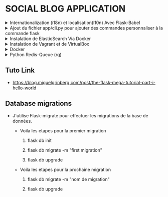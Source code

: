 # SOCIAL BLOG APPLICATION


<details>
<summary>Internationalization (i18n) et localisation(l10n) Avec Flask-Babel</summary>

- **Instalation et initialisation de Flask-Babel**

  - `pip install flask-babel`

  - importer `from flask_babel import _, lazy_gettext as _l` et ajouter _l("nom de la clef de traduction") dans un fichier .py et {{ _("nom de la clef de traduction") }} dans le template html

  - 

- **Configuration de Flask-Babel**

  - Creer le fichier `babel.cfg` dans le repertoire de l'application pour indiquer à `pybabel` quels fichiers doivent être analysés à la recherche de textes traduisibles exemples:
    [python: app/**.py]
    [jinja2: app/templates/**.html]

  - Executer la commande ``pybabel extract -F babel.cfg -k _l -o messages.pot .`` pour extraire les textes traduisibles; ça vas generere un fichier messages.pot

  - Executer la commande ``pybabel init -i messages.pot -d app/translations -l fr`` pour initialiser la traduction francaise; ca vas generer deux fichiers: messages.fr.po et messages.fr.mo dans un dossier translations

  - Une fois les fichier generer vous pouvez traduire le contenu du fichier messages.po et remplacer les "msgstr" par vos traductions manuellement ou utiliser des outis comme [Poedit](https://poedit.net) pour traduire le contenu du fichier messages.po

  - Executer la commande ``pybabel compile -d app/translations`` pour compiler les fichiers de traduction et mettre à jour le fichier messages.mo

- **Mettre à jour avec de nouvelles traductions**

  - Executer la commande ``pybabel extract -F babel.cfg -k _l -o messages.pot .`` puis ``pybabel update -i messages.pot -d app/translations`` pour mettre à jour les fichiers de traduction et mettre à jour le fichier messages.mo

</details>


<details>
<summary>Ajout du fichier app/cli.py pour ajouter des commandes personnaliser à la commande flask</summary>

- Ce fichier contient les commandes personnaliser pour le volet de traduction ajouter aux commandes de flask. Ces commandes seront accessible depuis le terminal et les voici.

  - `flask translate init LANG` pour ajouter une nouvelle langue
  - `flask translate update` pour mettre à jour tous les langues après avoir modifié les marqueurs de langage _() et _l()
  - `flask translate compile` pour compiler tous les depots de langues apres avoir modifie les marqueurs de langage _() et _l()

- Plus d'informations:

Console 
```
flask --help
Usage: flask [OPTIONS] COMMAND [ARGS]...

  A general utility script for Flask applications.

  An application to load must be given with the '--app' option, 'FLASK_APP'
  environment variable, or with a 'wsgi.py' or 'app.py' file in the current
  directory.

Options:
  -e, --env-file FILE   Load environment variables from this file, taking
                        precedence over those set by '.env' and '.flaskenv'.
                        Variables set directly in the environment take highest
                        precedence. python-dotenv must be installed.
  -A, --app IMPORT      The Flask application or factory function to load, in
                        the form 'module:name'. Module can be a dotted import
                        or file path. Name is not required if it is 'app',
                        'application', 'create_app', or 'make_app', and can be
                        'name(args)' to pass arguments.
  --debug / --no-debug  Set debug mode.
  --version             Show the Flask version.
  --help                Show this message and exit.

Commands:
  db         Perform database migrations.
  routes     Show the routes for the app.
  run        Run a development server.
  shell      Run a shell in the app context.

Commands:
  db         Perform database migrations.
  routes     Show the routes for the app.
  run        Run a development server.
  shell      Run a shell in the app context.
  ->translate  Translation and localization commands.<- Viens d'etre ajouter grace a app/cli.py
```
PUIS
```
flask translate --help
Usage: flask translate [OPTIONS] COMMAND [ARGS]...

  Translation and localization commands.

Options:
  --help  Show this message and exit.

Commands:
  compile  Compile all languages.
  init     Initialize a new language.
  update   Update all languages.
```
</details>

<details>
<summary>Instalation de ElasticSearch Via Docker</summary>

CMD : `docker run --name elasticsearch -d --rm -p 9200:9200 --memory="2GB" -e discovery.type=single-node -e xpack.security.enabled=false docker.elastic.co/elasticsearch/elasticsearch:9.0.3 `
</details>


<details>
<summary>Instalation de Vagrant et de VirtualBox</summary>

 1. Installer Vagrant depuis la doc officielle: https://www.vagrantup.com/downloads.html puis redemarrer le pc pour que les modifications soient prises en compte 
 2. Installer VirtualBox depuis la doc officielle : https://www.virtualbox.org/wiki/Downloads
 3. executer dans la console la commande vagrant init <nom du système d'exploitation> dans notre cas ``vagrant init ubuntu/jammy64``
 4. En cas de deconnexion les étapes pour ce reconnecter sont les suivantes:

    - `vagrant status`: Pour verifier si vagrant est bien installé et que la machine virtuelle est bien allumée ou non

    - `vagrant up`: Dans le cas ou la machine virtuelle n'est pas allumée, allumer la machine virtuelle

    - `vagrant ssh`: Pour se connecter au terminal de la machine virtuelle

    - `vagrant halt`: Pour arreter la machine virtuelle

    - `vagrant reload`: Dans le cas ou vous apportez des changement dans le fichier Vagrantfile, Pour redemarrer la machine virtuelle puis se connecter au terminal de la machine virtuelle avec la commande `vagrant ssh`

    > **ATTENTION** : 
    > - Pour pouvoir acceder deployer l'applicattion grace à la machine virtuelle, il faut aller dans la console vagrant et executer la commande `vagrant ssh` puis executer la commande `cd /project_name` pour acceder a l'application puis activer l'environment virtuelle `source venv/bin/activate` et enfin executer la commande  `gunicorn -b 0.0.0.0:8000 microblog:app` pour lancer l'application web
    >   Pour le cas ou l'application a deja ete cloner via git     
    > - Pour pouvoir acceder a l'application web sur la machine hote, il faut utiliser l'adresse suivante `http://192.168.56.10:8000` et desactiver le pare-feu ou autoriser l'acces aux port 8000 dans le pare-feu pour pouvoir acceder au site.

</details>

<details>
<summary> Docker </summary>

  - ## Installation manuel
    1. `docker build -t microblog:latest .`

    2. ``docker run --name microblog -d -p 8000:5000 --rm microblog:latest``

    3. `docker network create microblog-network`

    4. `docker run --name mysql -d -e MYSQL_RANDOM_ROOT_PASSWORD=yes -e MYSQL_DATABASE=microblog -e MYSQL_USER=microblog -e MYSQL_PASSWORD=<database-password> --network microblog-network mysql:latest`

    5. `docker run --name microblog-phpmyadmin --network microblog-network -d -e PMA_HOST=mysql -p 8080:80 phpmyadmin/phpmyadmin` (Optionel)

    6. `docker run --name elasticsearch -d --rm -p 9200:9200 -e discovery.type=single-node -e xpack.security.enabled=false --network microblog-network -t docker.elastic.co/elasticsearch/elasticsearch:8.11.1`

    7. `docker run --name microblog -d -p 8000:5000 --rm -e SECRET_KEY=you-will-never  -e MAIL_SERVER=smtp.googlemail.com -e MAIL_PORT=587 -e MAIL_USE_TLS=true -e MAIL_USERNAME=<your-gmail-username> -e MAIL_PASSWORD=<your-gmail-password> --network microblog-network -e DATABASE_URL=mysql+pymysql://microblog:<database-password>@mysql/microblog  microblog:latest `

    8. ### Vérifier l'état des conteneurs
    Utilisez cette commande pour vous assurer que tous les conteneurs nécessaires sont en cours d'exécution :

  `docker ps`

  - ## Relancement manuelle
    pour rerun les service au cas ou il on deja été installer et que vou avez fait autre chose juste resuivre toute les étapes de l'etape 2 jusqu'a 7 sauf le 3 ou juste faire

    `docker start mysql`

    `docker start elasticsearch`

    `docker start microblog`

  - ## Environement reproductible
    ### Commandes à utiliser :
      1. #### Lancer l'environnement complet :

      Avec Docker Compose, tu peux démarrer tous les services en même temps avec cette commande :

      `docker-compose up -d`

      Cette commande va télécharger les images si elles ne sont pas présentes, créer les conteneurs et les démarrer en arrière-plan.

      2. #### Vérifier l'état des conteneurs :

      Pour vérifier si tous les conteneurs sont bien lancés, utilise :
      
      ``docker-compose ps``

      3. #### Arrêter les conteneurs :

      Si tu souhaites arrêter tous les conteneurs (tout en gardant les données) :

      ``docker-compose down``

      Pour stopper sans supprimer les volumes ou les réseaux, utilise :

      ``docker-compose stop``

      4. #### Redémarrer les services :

      Pour redémarrer les services après un arrêt, tu peux utiliser :

      ``docker-compose restart``

      5. #### Voir les logs d'un service spécifique :

      Pour voir les logs d'un service particulier, comme l'application microblog, tu peux utiliser :

      ``docker-compose logs -f microblog``

      6. #### Supprimer les conteneurs et les volumes :

      Si tu veux tout supprimer, y compris les volumes (les données), utilise cette commande :

      ``docker-compose down -v``
      
</details>



<details>
<summary>Python Redis-Queue (rq)</summary>

le package rq permet de gerer les taches en arriere plan, pour ce faire l'executable de redis doit être installer sur l'ordinateur. Mais petit soucis le package rq ne semble pas fonctioner pas avec windows.

>> **Details :**  
>> On obtient l'erreur : ``AttributeError: module 'os' has no attribute 'fork'  ``  
>> Ça se produit parce que Windows n’a pas la fonction os.fork() (elle existe seulement sur Linux et macOS).  

- Ce que j'ai donc fait c'est d'installer l'image de redis via docker avec la commande `docker run -d --name redis-container -p 6379:6379 redis` ce qui vas telecharger l'image de redis et demarrer un conteneur redis-container.
- et de lancer le worker rq dans le conteneur que je crée flask-worker avec la commande `docker run -it --name flask-worker --link redis-container:redis -v ${PWD}:/app -w /app python:3.12-slim sh -c "pip install -r requirements.txt && rq worker microblog-tasks --url redis://redis:6379/0"` .
- tu peux aussi lancer le dashboard de rq dans le powershell avec la commande `rq dashboard` qui vas donner un lien vers le dashboard de rq : 0.0.0.0:9181.

Après tout ça dans le cas ou tu veux redemarer le worker tu peux utiliser la commande `docker start -ai flask-worker` avec -a pour attacher la sortie, -i pour l’interactif c'est a dire voir les differente interaction dans le powershell ou `docker start flask-worker`  
ou même le faire dans l'app docker desktop, mais oujour lancer le container redis avant lui

</details>

## Tuto Link

- https://blog.miguelgrinberg.com/post/the-flask-mega-tutorial-part-i-hello-world



## Database migrations

- J'utilise Flask-migrate pour effectuer les migrations de la base de données. 


  - Voila les etapes pour la premier migration

    1. flask db init

    2. flask db migrate -m "first migration"

    3. flask db upgrade


  - Voila les etapes pour la prochaine migration

    1. flask db migrate -m "nom de migration"

    2. flask db upgrade
